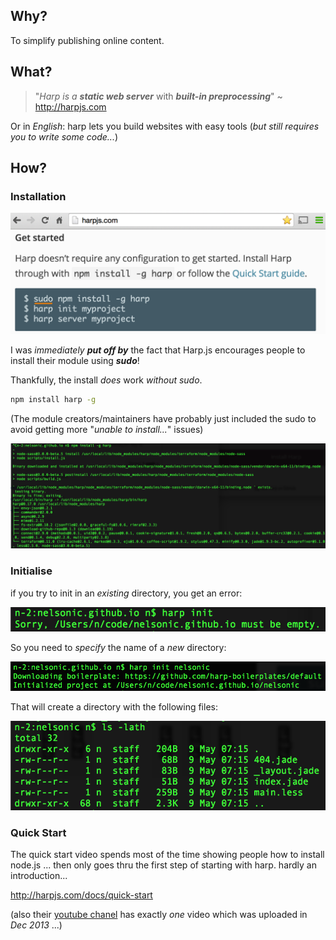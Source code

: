 ## Why?

To simplify publishing online content.


## What?

> "*Harp is a* ***static web server*** with ***built-in preprocessing***" ~ http://harpjs.com

Or in *English*: harp lets you build websites with easy tools
(*but still requires you to write some code...*)

## How?

### Installation

![why sudo install?](https://raw.githubusercontent.com/nelsonic/nelsonic.github.io/master/img/harp-encourages-sudo-install.png)

I was *immediately* ***put off by*** the fact that Harp.js encourages people
to install their module using ***sudo***!

Thankfully, the install *does* work *without sudo*.

```sh
npm install harp -g
```

(The module creators/maintainers have probably just included the
sudo to avoid getting more "*unable to install...*" issues)

![works without sudo](https://raw.githubusercontent.com/nelsonic/nelsonic.github.io/master/img/harp--npm-install-harp-g.png)

### Initialise

if you try to init in an *existing* directory, you get an error:

![does not work for existing blogs](https://raw.githubusercontent.com/nelsonic/nelsonic.github.io/master/img/harp-does-not-work-for-existing-blogs.png)

So you need to *specify* the name of a *new* directory:

![harp init](https://raw.githubusercontent.com/nelsonic/nelsonic.github.io/master/img/harp-init-nelsonic.png)


That will create a directory with the following files:

![harp init creates files](https://raw.githubusercontent.com/nelsonic/nelsonic.github.io/master/img/harp-defaults-to-using-jade-and-less.png)


### Quick Start

The quick start video spends most of the time showing people how to install node.js ... then only goes thru the first step of starting with harp. hardly an introduction...

http://harpjs.com/docs/quick-start

(also their [youtube chanel](https://www.youtube.com/channel/UCjMFLksOOahVB0xCupy8oeA/videos) has exactly *one* video which was uploaded in *Dec 2013* ...)
